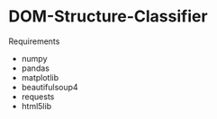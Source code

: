 # DOM-Structure-Classifier

Requirements

<ul>
  <li>numpy</li>
  <li>pandas</li>
  <li>matplotlib</li>
  <li>beautifulsoup4</li>
  <li>requests</li>
  <li>html5lib</li>
</ul>
